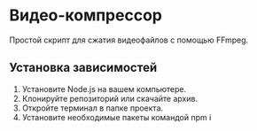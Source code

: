 # Видео-компрессор
Простой скрипт для сжатия видеофайлов с помощью FFmpeg.

## Установка зависимостей

1. Установите Node.js на вашем компьютере.
2. Клонируйте репозиторий или скачайте архив.
3. Откройте терминал в папке проекта.
4. Установите необходимые пакеты командой npm i

